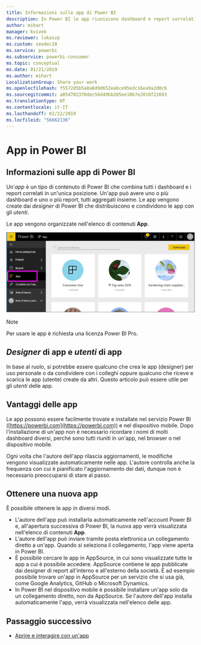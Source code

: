 ```yaml
---
title: Informazioni sulle app di Power BI
description: In Power BI le app riuniscono dashboard e report correlati, tutti in un'unica posizione.
author: mihart
manager: kvivek
ms.reviewer: lukaszp
ms.custom: seodec18
ms.service: powerbi
ms.subservice: powerbi-consumer
ms.topic: conceptual
ms.date: 01/21/2019
ms.author: mihart
LocalizationGroup: Share your work
ms.openlocfilehash: f5572d5b5a8a8d9d652eabce95edc16ea9a2d0c6
ms.sourcegitcommit: a054782370dec56d49bb205ee10b7e2018f22693
ms.translationtype: HT
ms.contentlocale: it-IT
ms.lasthandoff: 02/22/2019
ms.locfileid: "56662136"
---
```

# <a name="apps-in-power-bi"></a>App in Power BI
## <a name="what-is-a-power-bi-app"></a>Informazioni sulle app di Power BI
Un'*app* è un tipo di contenuto di Power BI che combina tutti i dashboard e i report correlati in un'unica posizione. Un'app può avere uno o più dashboard e uno o più report, tutti aggregati insieme. Le app vengono create dai *designer* di Power BI che distribuiscono e condividono le app con gli *utenti*. 

Le app vengono organizzate nell'elenco di contenuti **App**.

![App in Power BI](./media/end-user-apps/power-bi-apps-nav.png)

> [!NOTE]
> Per usare le app è richiesta una licenza Power BI Pro. <!-- add link to how to figure out your license -->

## <a name="app-designers-and-app-consumers"></a>***Designer*** di app e ***utenti*** di app
In base al ruolo, si potrebbe essere qualcuno che crea le app (designer) per uso personale o da condividere con i colleghi oppure qualcuno che riceve e scarica le app (utente) create da altri. Questo articolo può essere utile per gli *utenti* delle app.

## <a name="advantages-of-apps"></a>Vantaggi delle app
Le app possono essere facilmente trovate e installate nel servizio Power BI ([https://powerbi.com](https://powerbi.com)) e nel dispositivo mobile. Dopo l'installazione di un'app non è necessario ricordare i nomi di molti dashboard diversi, perché sono tutti riuniti in un'app, nel browser o nel dispositivo mobile.

Ogni volta che l'autore dell'app rilascia aggiornamenti, le modifiche vengono visualizzate automaticamente nelle app. L'autore controlla anche la frequenza con cui è pianificato l'aggiornamento dei dati, dunque non è necessario preoccuparsi di stare al passo. 

<!-- add conceptual art -->
## <a name="get-a-new-app"></a>Ottenere una nuova app
È possibile ottenere le app in diversi modi. 
- L'autore dell'app può installarla automaticamente nell'account Power BI e, all'apertura successiva di Power BI, la nuova app verrà visualizzata nell'elenco di contenuti **App**. 
- L'autore dell'app può inviare tramite posta elettronica un collegamento diretto a un'app. Quando si seleziona il collegamento, l'app viene aperta in Power BI.
- È possibile cercare le app in AppSource, in cui sono visualizzate tutte le app a cui è possibile accedere. AppSource contiene le app pubblicate dai designer di report all'interno e all'esterno della società. È ad esempio possibile trovare un'app in AppSource per un servizio che si usa già, come Google Analytics, GitHub o Microsoft Dynamics. 
- In Power BI nel dispositivo mobile è possibile installare un'app solo da un collegamento diretto, non da AppSource. Se l'autore dell'app installa automaticamente l'app, verrà visualizzata nell'elenco delle app.


## <a name="next-step"></a>Passaggio successivo
* [Aprire e interagire con un'app](end-user-app-view.md)

